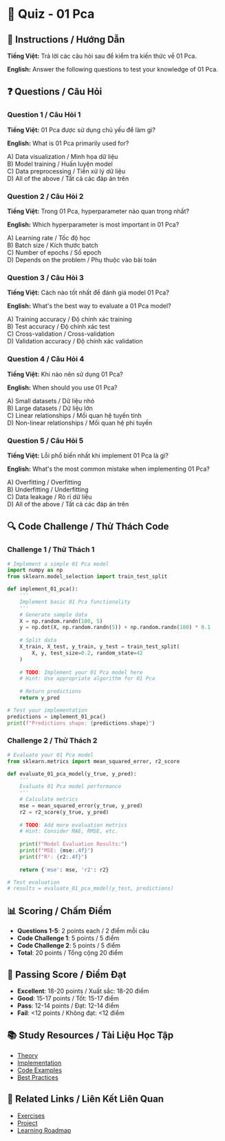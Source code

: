 # 🧠 Quiz - 01 Pca

## 📝 Instructions / Hướng Dẫn

**Tiếng Việt:** Trả lời các câu hỏi sau để kiểm tra kiến thức về 01 Pca.

**English:** Answer the following questions to test your knowledge of 01 Pca.

## ❓ Questions / Câu Hỏi

### Question 1 / Câu Hỏi 1
**Tiếng Việt:** 01 Pca được sử dụng chủ yếu để làm gì?

**English:** What is 01 Pca primarily used for?

A) Data visualization / Minh họa dữ liệu  
B) Model training / Huấn luyện model  
C) Data preprocessing / Tiền xử lý dữ liệu  
D) All of the above / Tất cả các đáp án trên

### Question 2 / Câu Hỏi 2
**Tiếng Việt:** Trong 01 Pca, hyperparameter nào quan trọng nhất?

**English:** Which hyperparameter is most important in 01 Pca?

A) Learning rate / Tốc độ học  
B) Batch size / Kích thước batch  
C) Number of epochs / Số epoch  
D) Depends on the problem / Phụ thuộc vào bài toán

### Question 3 / Câu Hỏi 3
**Tiếng Việt:** Cách nào tốt nhất để đánh giá model 01 Pca?

**English:** What's the best way to evaluate a 01 Pca model?

A) Training accuracy / Độ chính xác training  
B) Test accuracy / Độ chính xác test  
C) Cross-validation / Cross-validation  
D) Validation accuracy / Độ chính xác validation

### Question 4 / Câu Hỏi 4
**Tiếng Việt:** Khi nào nên sử dụng 01 Pca?

**English:** When should you use 01 Pca?

A) Small datasets / Dữ liệu nhỏ  
B) Large datasets / Dữ liệu lớn  
C) Linear relationships / Mối quan hệ tuyến tính  
D) Non-linear relationships / Mối quan hệ phi tuyến

### Question 5 / Câu Hỏi 5
**Tiếng Việt:** Lỗi phổ biến nhất khi implement 01 Pca là gì?

**English:** What's the most common mistake when implementing 01 Pca?

A) Overfitting / Overfitting  
B) Underfitting / Underfitting  
C) Data leakage / Rò rỉ dữ liệu  
D) All of the above / Tất cả các đáp án trên

## 🔍 Code Challenge / Thử Thách Code

### Challenge 1 / Thử Thách 1
```python
# Implement a simple 01 Pca model
import numpy as np
from sklearn.model_selection import train_test_split

def implement_01_pca():
    '''
    Implement basic 01 Pca functionality
    '''
    # Generate sample data
    X = np.random.randn(100, 5)
    y = np.dot(X, np.random.randn(5)) + np.random.randn(100) * 0.1
    
    # Split data
    X_train, X_test, y_train, y_test = train_test_split(
        X, y, test_size=0.2, random_state=42
    )
    
    # TODO: Implement your 01 Pca model here
    # Hint: Use appropriate algorithm for 01 Pca
    
    # Return predictions
    return y_pred

# Test your implementation
predictions = implement_01_pca()
print(f"Predictions shape: {predictions.shape}")
```

### Challenge 2 / Thử Thách 2
```python
# Evaluate your 01 Pca model
from sklearn.metrics import mean_squared_error, r2_score

def evaluate_01_pca_model(y_true, y_pred):
    '''
    Evaluate 01 Pca model performance
    '''
    # Calculate metrics
    mse = mean_squared_error(y_true, y_pred)
    r2 = r2_score(y_true, y_pred)
    
    # TODO: Add more evaluation metrics
    # Hint: Consider MAE, RMSE, etc.
    
    print(f"Model Evaluation Results:")
    print(f"MSE: {mse:.4f}")
    print(f"R²: {r2:.4f}")
    
    return {'mse': mse, 'r2': r2}

# Test evaluation
# results = evaluate_01_pca_model(y_test, predictions)
```

## 📊 Scoring / Chấm Điểm

- **Questions 1-5**: 2 points each / 2 điểm mỗi câu
- **Code Challenge 1**: 5 points / 5 điểm
- **Code Challenge 2**: 5 points / 5 điểm
- **Total**: 20 points / Tổng cộng 20 điểm

## 🎯 Passing Score / Điểm Đạt

- **Excellent**: 18-20 points / Xuất sắc: 18-20 điểm
- **Good**: 15-17 points / Tốt: 15-17 điểm  
- **Pass**: 12-14 points / Đạt: 12-14 điểm
- **Fail**: <12 points / Không đạt: <12 điểm

## 📚 Study Resources / Tài Liệu Học Tập

- [Theory](./THEORY_01_pca.md)
- [Implementation](./IMPLEMENTATION_01_pca.md)
- [Code Examples](./CODE_EXAMPLES_01_pca.md)
- [Best Practices](./BEST_PRACTICES_01_pca.md)

## 🔗 Related Links / Liên Kết Liên Quan

- [Exercises](./EXERCISES_01_pca.md)
- [Project](./PROJECT_01_pca.md)
- [Learning Roadmap](./LEARNING_ROADMAP_01_pca.md)
